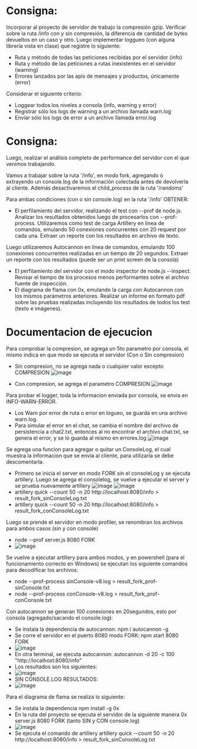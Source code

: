 # Consigna:
Incorporar al proyecto de servidor de trabajo la compresión gzip.
Verificar sobre la ruta /info con y sin compresión, la diferencia de cantidad de bytes devueltos en un caso y otro.
Luego implementar loggueo (con alguna librería vista en clase) que registre lo siguiente:
- Ruta y método de todas las peticiones recibidas por el servidor (info)
- Ruta y método de las peticiones a rutas inexistentes en el servidor (warning)
- Errores lanzados por las apis de mensajes y productos, únicamente (error)

Considerar el siguiente criterio:
- Loggear todos los niveles a consola (info, warning y error)
- Registrar sólo los logs de warning a un archivo llamada warn.log
- Enviar sólo los logs de error a un archivo llamada error.log

# Consigna: 
Luego, realizar el análisis completo de performance del servidor con el que venimos trabajando.

Vamos a trabajar sobre la ruta '/info', en modo fork, agregando ó extrayendo un console.log de la información colectada antes de devolverla al cliente. Además desactivaremos el child_process de la ruta '/randoms'

Para ambas condiciones (con o sin console.log) en la ruta '/info' OBTENER:
- El perfilamiento del servidor, realizando el test con --prof de node.js. Analizar los resultados obtenidos luego de procesarlos con --prof-process. 
Utilizaremos como test de carga Artillery en línea de comandos, emulando 50 conexiones concurrentes con 20 request por cada una. Extraer un reporte con los resultados en archivo de texto.

Luego utilizaremos Autocannon en línea de comandos, emulando 100 conexiones concurrentes realizadas en un tiempo de 20 segundos. Extraer un reporte con los resultados (puede ser un print screen de la consola)
- El perfilamiento del servidor con el modo inspector de node.js --inspect. Revisar el tiempo de los procesos menos performantes sobre el archivo fuente de inspección.
- El diagrama de flama con 0x, emulando la carga con Autocannon con los mismos parámetros anteriores.
Realizar un informe en formato pdf sobre las pruebas realizadas incluyendo los resultados de todos los test (texto e imágenes).

# Documentacion de ejecucion
Para comprobar la compresion, se agrega un 5to parametro por consola, el mismo indica en que modo se ejecuta el servidor (Con o Sin compresion)
- Sin compresion, no se agrega nada o cualquier valor excepto COMPRESION
![image](https://github.com/carlosmbelmonte/repoBackend/blob/main/desafio_LoggerGzip/public/imagen/endpointINFO_sinCompresion.png)

- Con compresion, se agrega el parametro COMPRESION
![image](https://github.com/carlosmbelmonte/repoBackend/blob/main/desafio_LoggerGzip/public/imagen/endpointINFO_conCompresion.png)

Para probar el logger, toda la informacion enviada por consola, se envia en INFO-WARN-ERROR.
- Los Warn por error de ruta o error en logueo, se guarda en una archivo warn.log.
- Para simular el error en el chat, se cambia el nombre del archivo de persistencia a chat2.txt, entonces al no encontrar el archivo chat.txt, se genera el error, y se lo guarda al mismo en errores.log
![image](https://github.com/carlosmbelmonte/repoBackend/blob/main/desafio_LoggerGzip/public/imagen/logger.png)

Se agrega una funcion para agregar o quitar un ConsoleLog, el cual muestra la informacion que se envia al cliente, para utilizarla se debe descomentarla.
- Primero se inicia el server en modo FORK sin el consoleLog y se ejecuta artillery. Luego se agrega el consolelog, se vuelve a ejecutar el server y se prueba nuevamente artillery
![image](https://github.com/carlosmbelmonte/repoBackend/blob/main/desafio_LoggerGzip/public/imagen/consolelogINFO.png)
![image](https://github.com/carlosmbelmonte/repoBackend/blob/main/desafio_LoggerGzip/public/imagen/artillery.png)
- artillery quick --count 50 -n 20 http://localhost:8080/info > result_fork_sinConsoleLog.txt
- artillery quick --count 50 -n 20 http://localhost:8080/info > result_fork_conConsoleLog.txt

Luego se prende el servidor en modo profiler, se renombran los archivos para ambos casos (sin y con console)
- node --prof server.js 8080 FORK
- ![image](https://github.com/carlosmbelmonte/repoBackend/blob/main/desafio_LoggerGzip/public/imagen/modoProfiler.png)

Se vuelve a ejecutar artillery para ambos modos, y en powershell (para el funcionamiento correcto en Windows) se ejecutan los siguiente comandos para decodificar los archivos:
- node --prof-process sinConsole-v8.log > result_fork_prof-sinConsole.txt
- node --prof-process conConsole-v8.log > result_fork_prof-conConsole.txt

Con autocannon se generan 100 conexiones en 20segundos, esto por consola (agregado/sacando el console.log):
- Se instala la dependencia de autocannon: npm i autocannon -g
- Se corre el servidor en el puerto 8080 modo FORK: npm start 8080 FORK
- ![image](https://github.com/carlosmbelmonte/repoBackend/blob/main/desafio_LoggerGzip/public/imagen/autocannon1.png)
- En otra terminal, se ejecuta autocannon: autocannon -d 20 -c 100 "http://localhost:8080/info"
- Los resultados son los siguientes:
- ![image](https://github.com/carlosmbelmonte/repoBackend/blob/main/desafio_LoggerGzip/public/imagen/autocannon2.png)
- SIN CONSOLE.LOG RESULTADOS:
- ![image](https://github.com/carlosmbelmonte/repoBackend/blob/main/desafio_LoggerGzip/public/imagen/autocannon3.png)

Para el diagrama de flama se realiza lo siguiente:
- Se instala la dependencia npm install -g 0x
- En la ruta del proyecto se ejecuta el servidor de la siguiente manera 0x server.js 8080 FORK (tanto SIN y CON console.log)
- ![image](https://github.com/carlosmbelmonte/repoBackend/blob/main/desafio_LoggerGzip/public/imagen/0x_sinConsole.png)
- Se ejecuta el comando de artillery artillery quick --count 50 -n 20 http://localhost:8080/info > result_fork_sinConsoleLog.txt




